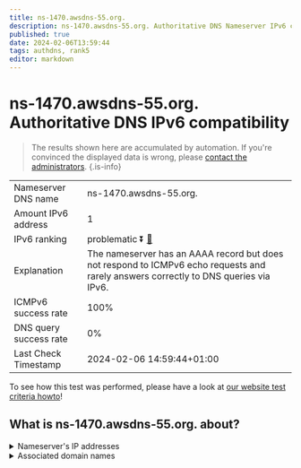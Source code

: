 ```yaml
---
title: ns-1470.awsdns-55.org.
description: ns-1470.awsdns-55.org. Authoritative DNS Nameserver IPv6 compatibility
published: true
date: 2024-02-06T13:59:44
tags: authdns, rank5
editor: markdown
---
```


# ns-1470.awsdns-55.org. Authoritative DNS IPv6 compatibility

> The results shown here are accumulated by automation. If you're convinced the displayed data is wrong, please [contact the administrators](/howto/chat). 
{.is-info}




|   |   |
| - | - |
| Nameserver DNS name | ns-1470.awsdns-55.org.
| Amount IPv6 address | 1
| IPv6 ranking | problematic :arrow_double_down: [🔗](/howto/ranking) |
| Explanation | The nameserver has an AAAA record but does not respond to ICMPv6 echo requests and rarely answers correctly to DNS queries via IPv6. |
| ICMPv6 success rate | 100%|
| DNS query success rate | 0% |
| Last Check Timestamp | 2024-02-06 14:59:44+01:00 |

To see how this test was performed, please have a look at [our website test criteria howto](/howto/testcriteria/authdns)!


## What is ns-1470.awsdns-55.org. about?




<details>
<summary>Nameserver's IP addresses</summary>

2600:9000:5305:be00::1

</details>



<details>
<summary>Associated domain names</summary>

gdpr.tubi.tv

</details>
